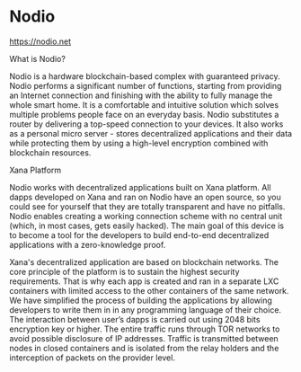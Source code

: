 # Nodio

https://nodio.net

What is Nodio?

Nodio is a hardware blockchain-based complex with guaranteed privacy. Nodio performs a significant number of functions, starting from providing an Internet connection and finishing with the ability to fully manage the whole smart home. It is a comfortable and intuitive solution which solves multiple problems people face on an everyday basis. Nodio substitutes a router by delivering a top-speed connection to your devices. It also works as a personal micro server - stores decentralized applications and their data while protecting them by using a high-level encryption combined with blockchain resources.

Xana Platform

Nodio works with decentralized applications built on Xana platform. All dapps developed on Xana and ran on Nodio have an open source, so you could see for yourself that they are totally transparent and have no pitfalls. Nodio enables creating a working connection scheme with no central unit (which, in most cases, gets easily hacked). The main goal of this device is to become a tool for the developers to build end-to-end decentralized applications with a zero-knowledge proof.

Xana's decentralized application are based on blockchain networks. The core principle of the platform is to sustain the highest security requirements. That is why each app is created and ran in a separate LXC containers with limited access to the other containers of the same network. We have simplified the process of building the applications by allowing developers to write them in in any programming language of their choice. The interaction between user’s dapps is carried out using 2048 bits encryption key or higher. The entire traffic runs through TOR networks to avoid possible disclosure of IP addresses. Traffic is transmitted between nodes in closed containers and is isolated from the relay holders and the interception of packets on the provider level.

